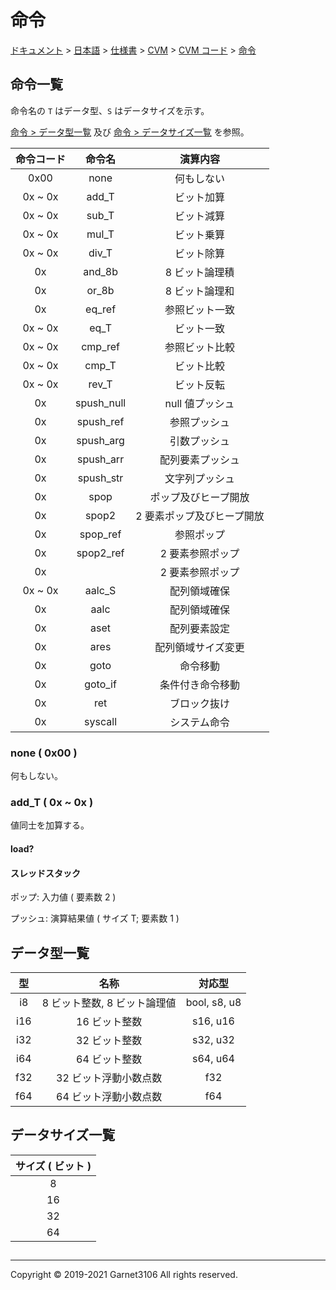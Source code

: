 # 命令

[ドキュメント](../../../../../index.md) > [日本語](../../../../index.md) > [仕様書](../../../index.md) > [CVM](../../index.md) > [CVM コード](../index.md) > [命令](./index.md)

## 命令一覧

命令名の `T` はデータ型、`S` はデータサイズを示す。

[命令 > データ型一覧](./index.md#データ型一覧) 及び [命令 > データサイズ一覧](./index.md#データサイズ一覧) を参照。

|命令コード|命令名|演算内容|
|:-:|:-:|:-:|
|0x00|none|何もしない|
|0x ~ 0x|add_T|ビット加算|
|0x ~ 0x|sub_T|ビット減算|
|0x ~ 0x|mul_T|ビット乗算|
|0x ~ 0x|div_T|ビット除算|
|0x|and_8b|8 ビット論理積|
|0x|or_8b|8 ビット論理和|
|0x|eq_ref|参照ビット一致|
|0x ~ 0x|eq_T|ビット一致|
|0x ~ 0x|cmp_ref|参照ビット比較|
|0x ~ 0x|cmp_T|ビット比較|
|0x ~ 0x|rev_T|ビット反転|
|0x|spush_null|null 値プッシュ|
|0x|spush_ref|参照プッシュ|
|0x|spush_arg|引数プッシュ|
|0x|spush_arr|配列要素プッシュ|
|0x|spush_str|文字列プッシュ|
|0x|spop|ポップ及びヒープ開放|
|0x|spop2|2 要素ポップ及びヒープ開放|
|0x|spop_ref|参照ポップ|
|0x|spop2_ref|2 要素参照ポップ|
|0x||2 要素参照ポップ|
|0x ~ 0x|aalc_S|配列領域確保|
|0x|aalc|配列領域確保|
|0x|aset|配列要素設定|
|0x|ares|配列領域サイズ変更|
|0x|goto|命令移動|
|0x|goto_if|条件付き命令移動|
|0x|ret|ブロック抜け|
|0x|syscall|システム命令|

### none ( 0x00 )

何もしない。

### add_T ( 0x ~ 0x )

値同士を加算する。

#### load?

#### スレッドスタック

ポップ: 入力値 ( 要素数 2 )

プッシュ: 演算結果値 ( サイズ T; 要素数 1 )

## データ型一覧

|型|名称|対応型|
|:-:|:-:|:-:|
|i8|8 ビット整数, 8 ビット論理値|bool, s8, u8|
|i16|16 ビット整数|s16, u16|
|i32|32 ビット整数|s32, u32|
|i64|64 ビット整数|s64, u64|
|f32|32 ビット浮動小数点数|f32|
|f64|64 ビット浮動小数点数|f64|

## データサイズ一覧

|サイズ ( ビット )|
|:-:|
|8|
|16|
|32|
|64|

## 

---

Copyright © 2019-2021 Garnet3106 All rights reserved.
